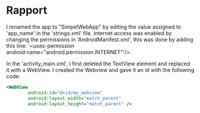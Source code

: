 
# Rapport

I renamed the app to "SimpelWebApp" by editing the value assigned to 'app_name' in the 'strings.xml'
file. Internet access was enabled by changing the permissions in 'AndroidManifest.xml', 
this was done by adding this line: '<uses-permission android:name="android.permission.INTERNET"'/>.

In the 'activity_main.xml', I first deleted the TextView element and replaced it with a WebView.
I created the Webview and gave it an id with the following code:
```xml
<WebView
        android:id="@+id/my_webview"
        android:layout_width="match_parent"
        android:layout_height="match_parent" />
```

